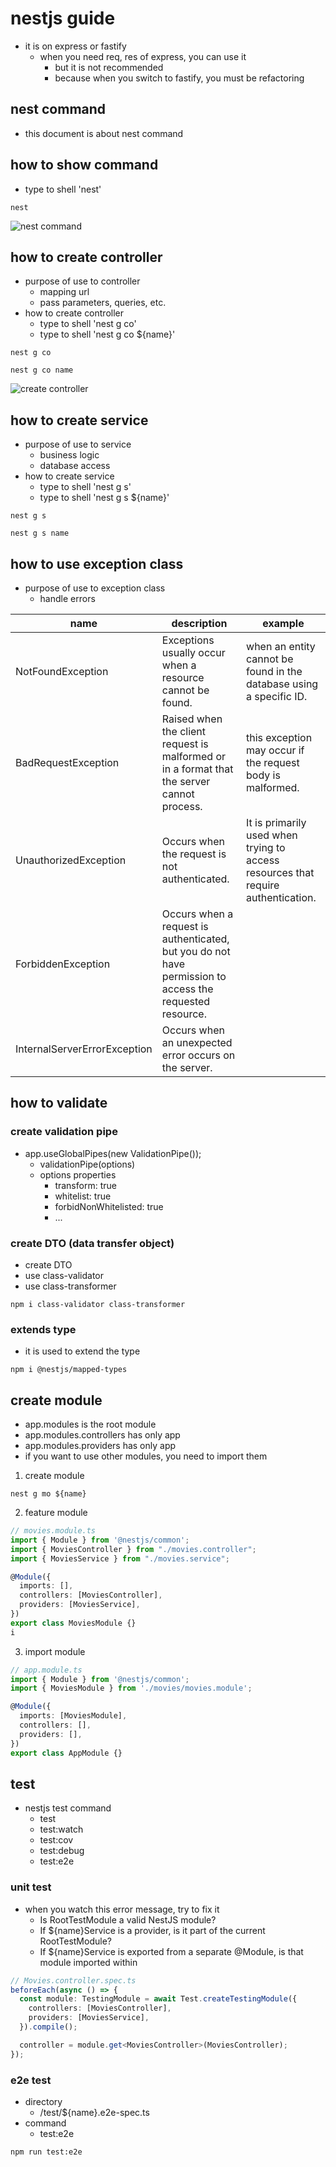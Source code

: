 # nestjs guide
- it is on express or fastify
  - when you need req, res of express, you can use it
    - but it is not recommended
    - because when you switch to fastify, you must be refactoring 

## nest command

- this document is about nest command

## how to show command

- type to shell 'nest'

```shell
nest
```

![nest command](./img/nest_command.png)

## how to create controller

- purpose of use to controller
  - mapping url
  - pass parameters, queries, etc.
- how to create controller
  - type to shell 'nest g co'
  - type to shell 'nest g co ${name}'

```shell
nest g co
```

```shell
nest g co name
```

![create controller](./img/nest_g_co.png)

## how to create service

- purpose of use to service
  - business logic
  - database access
- how to create service
  - type to shell 'nest g s'
  - type to shell 'nest g s ${name}'

```shell
nest g s
```

```shell
nest g s name
```

## how to use exception class
- purpose of use to exception class
  - handle errors

| name                         | description                                                                                              | example                                                                           |
| ---------------------------- | -------------------------------------------------------------------------------------------------------- | --------------------------------------------------------------------------------- |
| NotFoundException            | Exceptions usually occur when a resource cannot be found.                                                | when an entity cannot be found in the database using a specific ID.               |
| BadRequestException          | Raised when the client request is malformed or in a format that the server cannot process.               | this exception may occur if the request body is malformed.                        |
| UnauthorizedException        | Occurs when the request is not authenticated.                                                            | It is primarily used when trying to access resources that require authentication. |
| ForbiddenException           | Occurs when a request is authenticated, but you do not have permission to access the requested resource. |                                                                                   |
| InternalServerErrorException | Occurs when an unexpected error occurs on the server.                                                    |                                                                                   |


## how to validate
### create validation pipe
  - app.useGlobalPipes(new ValidationPipe());
    - validationPipe(options)
    - options properties
      - transform: true
      - whitelist: true
      - forbidNonWhitelisted: true
      - ...
### create DTO (data transfer object)
  - create DTO
  - use class-validator
  - use class-transformer
```shell
npm i class-validator class-transformer
```

  ### extends type
  - it is used to extend the type
```shell
npm i @nestjs/mapped-types
```

## create module
- app.modules is the root module
- app.modules.controllers has only app
- app.modules.providers has only app
- if you want to use other modules, you need to import them
1. create module
```shell
nest g mo ${name}
```
2. feature module
```typescript
// movies.module.ts
import { Module } from '@nestjs/common';
import { MoviesController } from "./movies.controller";
import { MoviesService } from "./movies.service";

@Module({
  imports: [],
  controllers: [MoviesController],
  providers: [MoviesService],
})
export class MoviesModule {}
i
```
3. import module
```typescript
// app.module.ts
import { Module } from '@nestjs/common';
import { MoviesModule } from './movies/movies.module';

@Module({
  imports: [MoviesModule],
  controllers: [],
  providers: [],
})
export class AppModule {}
```

## test
- nestjs test command
  - test
  - test:watch
  - test:cov
  - test:debug
  - test:e2e

### unit test
- when you watch this error message, try to fix it
  - Is RootTestModule a valid NestJS module?
  - If ${name}Service is a provider, is it part of the current RootTestModule?
  - If ${name}Service is exported from a separate @Module, is that module imported within
```typescript
// Movies.controller.spec.ts
beforeEach(async () => {
  const module: TestingModule = await Test.createTestingModule({
    controllers: [MoviesController],
    providers: [MoviesService],
  }).compile();

  controller = module.get<MoviesController>(MoviesController);
});
```

### e2e test
- directory
  - /test/${name}.e2e-spec.ts
- command
  - test:e2e
```shell
npm run test:e2e
```

